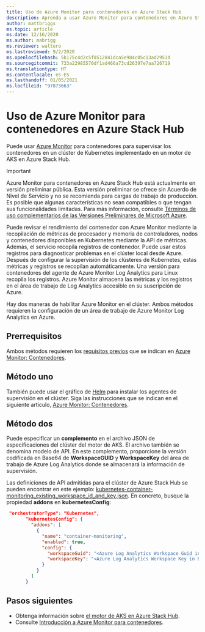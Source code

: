 ```yaml
---
title: Uso de Azure Monitor para contenedores en Azure Stack Hub
description: Aprenda a usar Azure Monitor para contenedores en Azure Stack Hub.
author: mattbriggs
ms.topic: article
ms.date: 12/16/2020
ms.author: mabrigg
ms.reviewer: waltero
ms.lastreviewed: 9/2/2020
ms.openlocfilehash: 5b175c4d2c5f8512841dca5e984c05c13ad2951d
ms.sourcegitcommit: 733a22985570df1ad466a73cd26397e7aa726719
ms.translationtype: HT
ms.contentlocale: es-ES
ms.lasthandoff: 01/05/2021
ms.locfileid: "97873663"
---
```

# <a name="use-azure-monitor-for-containers-on-azure-stack-hub"></a>Uso de Azure Monitor para contenedores en Azure Stack Hub

Puede usar [Azure Monitor](/azure/azure-monitor/) para contenedores para supervisar los contenedores en un clúster de Kubernetes implementado en un motor de AKS en Azure Stack Hub. 

> [!IMPORTANT]
> Azure Monitor para contenedores en Azure Stack Hub está actualmente en versión preliminar pública.
> Esta versión preliminar se ofrece sin Acuerdo de Nivel de Servicio y no se recomienda para cargas de trabajo de producción. Es posible que algunas características no sean compatibles o que tengan sus funcionalidades limitadas. Para más información, consulte [Términos de uso complementarios de las Versiones Preliminares de Microsoft Azure](https://azure.microsoft.com/support/legal/preview-supplemental-terms/).

Puede revisar el rendimiento del contenedor con Azure Monitor mediante la recopilación de métricas de procesador y memoria de controladores, nodos y contenedores disponibles en Kubernetes mediante la API de métricas. Además, el servicio recopila registros de contenedor. Puede usar estos registros para diagnosticar problemas en el clúster local desde Azure. Después de configurar la supervisión de los clústeres de Kubernetes, estas métricas y registros se recopilan automáticamente. Una versión para contenedores del agente de Azure Monitor Log Analytics para Linux recopila los registros. Azure Monitor almacena las métricas y los registros en el área de trabajo de Log Analytics accesible en su suscripción de Azure.

Hay dos maneras de habilitar Azure Monitor en el clúster. Ambos métodos requieren la configuración de un área de trabajo de Azure Monitor Log Analytics en Azure.

## <a name="prerequisites"></a>Prerrequisitos

Ambos métodos requieren los [requisitos previos](https://github.com/Helm/charts/tree/master/incubator/azuremonitor-containers#pre-requisites) que se indican en [Azure Monitor: Contenedores](https://github.com/Helm/charts/tree/master/incubator/azuremonitor-containers).

## <a name="method-one"></a>Método uno

También puede usar el gráfico de [Helm](https://helm.sh/) para instalar los agentes de supervisión en el clúster. Siga las instrucciones que se indican en el siguiente artículo, [Azure Monitor: Contenedores](https://github.com/Helm/charts/tree/master/incubator/azuremonitor-containers).

## <a name="method-two"></a>Método dos

Puede especificar un **complemento** en el archivo JSON de especificaciones del clúster del motor de AKS. El archivo también se denomina modelo de API. En este complemento, proporcione la versión codificada en Base64 de **WorkspaceGUID** y **WorkspaceKey** del área de trabajo de Azure Log Analytics donde se almacenará la información de supervisión.

Las definiciones de API admitidas para el clúster de Azure Stack Hub se pueden encontrar en este ejemplo: [kubernetes-container-monitoring_existing_workspace_id_and_key.json](https://github.com/Azure/aks-engine/blob/master/examples/addons/container-monitoring/kubernetes-container-monitoring_existing_workspace_id_and_key.json). En concreto, busque la propiedad **addons** en **kubernetesConfig**:

```JSON  
 "orchestratorType": "Kubernetes",
       "kubernetesConfig": {
         "addons": [
           {
             "name": "container-monitoring",
             "enabled": true,
             "config": {
               "workspaceGuid": "<Azure Log Analytics Workspace Guid in Base-64 encoded>",
               "workspaceKey": "<Azure Log Analytics Workspace Key in Base-64 encoded>"
             }
           }
         ]
       }
```

## <a name="next-steps"></a>Pasos siguientes

- Obtenga información sobre [el motor de AKS en Azure Stack Hub](azure-stack-kubernetes-aks-engine-overview.md).  
- Consulte [Introducción a Azure Monitor para contenedores](/azure/azure-monitor/insights/container-insights-overview).
